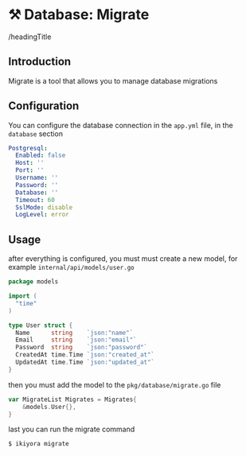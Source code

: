# ⚒️ Database: Migrate

/headingTitle

## Introduction

Migrate is a tool that allows you to manage database migrations

## Configuration

You can configure the database connection in the `app.yml` file, in the `database` section

```yaml
Postgresql:
  Enabled: false
  Host: ''
  Port: ''
  Username: ''
  Password: ''
  Database: ''
  Timeout: 60
  SslMode: disable
  LogLevel: error
```

## Usage

after everything is configured, you must must create a new model, for example `internal/api/models/user.go`

```go
package models

import (
  "time"
)

type User struct {
  Name      string    `json:"name"`
  Email     string    `json:"email"`
  Password  string    `json:"password"`
  CreatedAt time.Time `json:"created_at"`
  UpdatedAt time.Time `json:"updated_at"`
}
```

then you must add the model to the `pkg/database/migrate.go` file

```go
var MigrateList Migrates = Migrates{
	&models.User{},
}
```

last you can run the migrate command

```cmd
$ ikiyora migrate
```